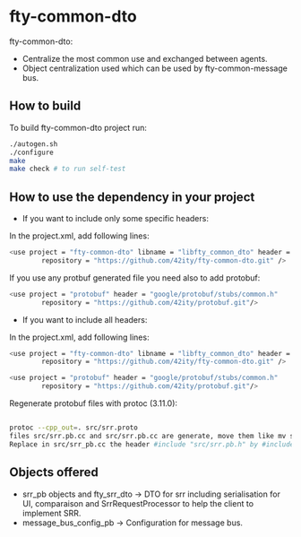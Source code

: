 # fty-common-dto
fty-common-dto:

* Centralize the most common use and exchanged between agents. 
* Object centralization used which can be used by fty-common-message bus.

## How to build

To build fty-common-dto project run:

```bash
./autogen.sh
./configure
make
make check # to run self-test
```
## How to use the dependency in your project

* If you want to include only some specific headers:

In the project.xml, add following lines:

```bash
<use project = "fty-common-dto" libname = "libfty_common_dto" header = "fty_common_dto_empty.h"
        repository = "https://github.com/42ity/fty-common-dto.git" />

```
If you use any protbuf generated file you need also to add protobuf:

```bash
<use project = "protobuf" header = "google/protobuf/stubs/common.h"
        repository = "https://github.com/42ity/protobuf.git"/>
```

* If you want to include all headers:

In the project.xml, add following lines:

```bash
<use project = "fty-common-dto" libname = "libfty_common_dto" header = "fty_common_dto.h"
        repository = "https://github.com/42ity/fty-common-dto.git" />

<use project = "protobuf" header = "google/protobuf/stubs/common.h"
        repository = "https://github.com/42ity/protobuf.git"/>
```

Regenerate protobuf files with protoc (3.11.0):

```bash

protoc --cpp_out=. src/srr.proto 
files src/srr.pb.cc and src/srr.pb.cc are generate, move them like mv src/srr.pb.cc src/srr_pb.cc mv src/srr.pb.h include/srr_pb.h
Replace in src/srr_pb.cc the header #include "src/srr.pb.h" by #include "srr_pb.h"

```

## Objects offered
- srr_pb objects and fty_srr_dto -> DTO for srr including serialisation for UI, comparaison and SrrRequestProcessor to help the client to implement SRR.
- message_bus_config_pb -> Configuration for message bus.